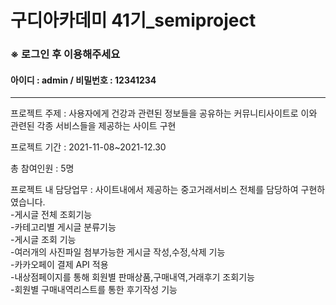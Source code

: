 # 구디아카데미 41기_semiproject

###   ※ 로그인 후 이용해주세요
#### 아이디 : admin / 비밀번호 : 12341234

-----------------------------------------------------------------------------------------------------------------------

프로젝트 주제 : 사용자에게 건강과 관련된 정보들을 공유하는 커뮤니티사이트로 이와 관련된 각종 서비스들을 제공하는 사이트 구현

프로젝트 기간 : 2021-11-08~2021-12.30  

총 참여인원 : 5명

프로젝트 내 담당업무  :  사이트내에서 제공하는 중고거래서비스 전체를 담당하여 구현하였습니다. <br>
-게시글 전체 조회기능 <br>
-카테고리별 게시글 분류기능<br>
-게시글 조회 기능<br>
-여러개의 사진파일 첨부가능한 게시글 작성,수정,삭제 기능<br>
-카카오페이 결제 API 적용<br>
-내상점페이지를 통해 회원별 판매상품,구매내역,거래후기 조회기능<br>
-회원별 구매내역리스트를 통한 후기작성 기능<br>

 
